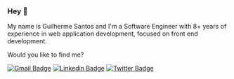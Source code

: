 ### Hey 👋

My name is Guilherme Santos and I'm a Software Engineer with 8+ years of experience in web application development, focused on front end development.

Would you like to find me?

[![Gmail Badge](https://img.shields.io/badge/-Gmail-EA4335?style=flat-square&labelColor=EA4335&logo=gmail&logoColor=FFF&link=mailto:sntguilherme@gmail.com)](mailto:sntguilherme@gmail.com)
[![Linkedin Badge](https://img.shields.io/badge/-LinkedIn-blue?style=flat-square&logo=Linkedin&logoColor=white&link=https://www.linkedin.com/in/santosguilherme)](https://www.linkedin.com/in/santosguilherme)
[![Twitter Badge](https://img.shields.io/badge/-Twitter-1ca0f1?style=flat-square&labelColor=1ca0f1&logo=twitter&logoColor=white&link=https://twitter.com/sntguilherme)](https://twitter.com/sntguilherme)


<!--
**santosguilherme/santosguilherme** is a ✨ _special_ ✨ repository because its `README.md` (this file) appears on your GitHub profile.

Here are some ideas to get you started:

- 🔭 I’m currently working on ...
- 🌱 I’m currently learning ...
- 👯 I’m looking to collaborate on ...
- 🤔 I’m looking for help with ...
- 💬 Ask me about ...
- 📫 How to reach me: ...
- 😄 Pronouns: ...
- ⚡ Fun fact: ...
-->
